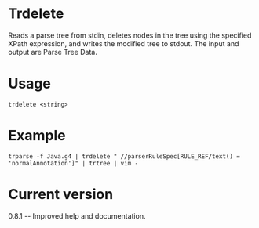 # Trdelete

Reads a parse tree from stdin, deletes nodes in the tree using
the specified XPath expression, and writes the modified tree
to stdout. The input and output are Parse Tree Data.

# Usage

    trdelete <string>

# Example

    trparse -f Java.g4 | trdelete " //parserRuleSpec[RULE_REF/text() = 'normalAnnotation']" | trtree | vim -

# Current version

0.8.1 -- Improved help and documentation.
